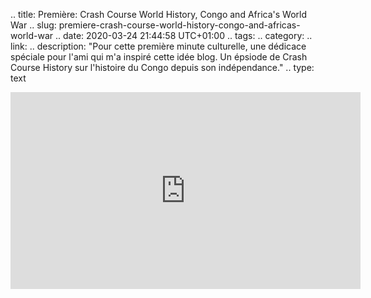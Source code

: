 .. title: Première: Crash Course World History, Congo and Africa's World War
.. slug: premiere-crash-course-world-history-congo-and-africas-world-war
.. date: 2020-03-24 21:44:58 UTC+01:00
.. tags:
.. category:
.. link:
.. description: "Pour cette première minute culturelle, une dédicace spéciale pour l'ami qui m'a inspiré cette idée blog. Un épsiode de Crash Course History sur l'histoire du Congo depuis son indépendance."
.. type: text

<iframe width="560" height="315" src="https://www.youtube-nocookie.com/embed/4uArRzwKHvE" frameborder="0" allow="accelerometer; encrypted-media; gyroscope; picture-in-picture" allowfullscreen></iframe>
